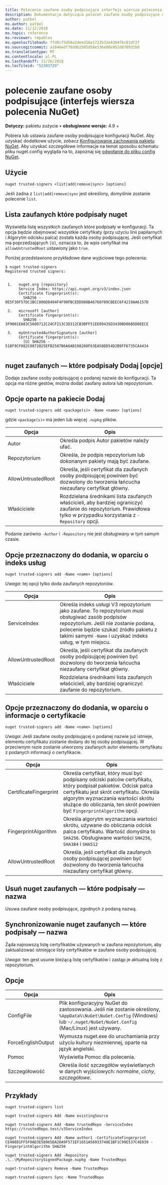 ```yaml
---
title: Polecenie zaufane osoby podpisujące interfejs wiersza polecenia NuGet
description: Dokumentacja dotycząca poleceń zaufane osoby podpisujące nuget.exe
author: patbel
ms.author: patbel
ms.date: 11/12/2018
ms.topic: reference
ms.reviewer: rmpablos
ms.openlocfilehash: ffd0cf5d50a2deed16e1722b32e43047bc81df2f
ms.sourcegitcommit: a1846edf70ddb2505d58e536e08e952d870931b0
ms.translationtype: MT
ms.contentlocale: pl-PL
ms.lasthandoff: 11/26/2018
ms.locfileid: "52303729"
---
```

# <a name="trusted-signers-command-nuget-cli"></a>polecenie zaufane osoby podpisujące (interfejs wiersza polecenia NuGet)

**Dotyczy:** pakietu zużycie &bullet; **obsługiwane wersje:** 4.9 +

Pobiera lub ustawia zaufane osoby podpisujące konfiguracji NuGet. Aby uzyskać dodatkowe użycie, zobacz [Konfigurowanie zachowania pakietu NuGet](../consume-packages/configuring-nuget-behavior.md). Aby uzyskać szczegółowe informacje na temat sposobu schematu pliku nuget.config wygląda na to, zapoznaj się [odwołanie do pliku config NuGet](../reference/nuget-config-file.md).

## <a name="usage"></a>Użycie

```cli
nuget trusted-signers <list|add|remove|sync> [options]
```

Jeśli żadna z `list|add|remove|sync` jest określony, domyślnie zostanie polecenie `list`.

## <a name="nuget-trusted-signers-list"></a>Lista zaufanych które podpisały nuget

Wyświetla listę wszystkich zaufanych które podpisały w konfiguracji. Ta opcja będzie obejmować wszystkie certyfikaty (przy użyciu linii papilarnych i Algorytm odcisku palca) została każda osoby podpisującej. Jeśli certyfikat ma poprzedzających `[U]`, oznacza to, że wpis certyfikat ma `allowUntrustedRoot` ustawiony jako `true`.

Poniżej przedstawiono przykładowe dane wyjściowe tego polecenia:

```cli
$ nuget trusted-signers
Registered trusted signers:


 1.   nuget.org [repository]
      Service Index: https://api.nuget.org/v3/index.json
      Certificate fingerprint(s):
        SHA256 - 0E5F38F57DC1BCC806D8494F4F90FBCEDD988B46760709CBEEC6F4219AA6157D

 2.   microsoft [author]
      Certificate fingerprint(s):
        SHA256 - 3F9001EA83C560D712C24CF213C3D312CB3BFF51EE89435D3430BD06B5D0EECE

 3.   myUntrustedAuthorSignature [author]
      Certificate fingerprint(s):
        [U] SHA256 - 518F9CF082C0872025EFB2587B6A6AB198208F63EA58DD54D2B9FF6735CA4434
        
```

## <a name="nuget-trusted-signers-add-options"></a>nuget zaufanych — które podpisały Dodaj [opcje]

Dodaje zaufane osoby podpisującej o podanej nazwie do konfiguracji. Ta opcja ma różne gestów, można dodać zaufany autora lub repozytorium.

## <a name="options-for-add-based-on-a-package"></a>Opcje oparte na pakiecie Dodaj

```cli
nuget trusted-signers add <package(s)> -Name <name> [options]
```

gdzie `<package(s)>` ma jeden lub więcej `.nupkg` plików.

| Opcja | Opis |
| --- | --- |
| Autor | Określa podpis Autor pakietów należy ufać. |
| Repozytorium | Określa, że podpis repozytorium lub dokonanym pakiety mają być zaufane. |
| AllowUntrustedRoot | Określa, jeśli certyfikat dla zaufanych osoby podpisującej powinien być dozwolony do tworzenia łańcucha niezaufany certyfikat główny. |
| Właściciele | Rozdzielana średnikami lista zaufanych właścicieli, aby bardziej ograniczyć zaufanie do repozytorium. Prawidłowa tylko w przypadku korzystania z `-Repository` opcji. |

Podanie zarówno `-Author` i `-Repository` nie jest obsługiwany w tym samym czasie.

## <a name="options-for-add-based-on-a-service-index"></a>Opcje przeznaczony do dodania, w oparciu o indeks usług

```cli
nuget trusted-signers add -Name <name> [options]
```

_Uwaga_: tej opcji tylko doda zaufanych repozytoriów. 

| Opcja | Opis |
| --- | --- |
| ServiceIndex | Określa indeks usługi V3 repozytorium jako zaufane. To repozytorium musi obsługiwać zasób podpisów repozytorium. Jeśli nie zostanie podana, polecenie będzie szukać źródło pakietu z takimi samymi `-Name` i uzyskać indeks usług, w tym miejscu. |
| AllowUntrustedRoot | Określa, jeśli certyfikat dla zaufanych osoby podpisującej powinien być dozwolony do tworzenia łańcucha niezaufany certyfikat główny. |
| Właściciele | Rozdzielana średnikami lista zaufanych właścicieli, aby bardziej ograniczyć zaufanie do repozytorium. |

## <a name="options-for-add-based-on-the-certificate-information"></a>Opcje przeznaczony do dodania, w oparciu o informacje o certyfikacie

```cli
nuget trusted-signers add -Name <name> [options]
```

_Uwaga_: Jeśli zaufane osoby podpisującej o podanej nazwie już istnieje, elementu certyfikatu zostanie dodany do tej osoby podpisującej. W przeciwnym razie zostanie utworzony zaufanych autor elementu certyfikatu z podanych informacji o certyfikacie.

| Opcja | Opis |
| --- | --- |
| CertificateFingerprint | Określa certyfikat, który musi być podpisany odciski palców certyfikatu, który podpisał pakietów. Odcisk palca certyfikatu jest skrót certyfikatu. Określa algorytm wyznaczania wartości skrótu służące do obliczania, ten skrót powinien być `FingerprintAlgorithm` opcji. |
| FingerprintAlgorithm | Określa algorytm wyznaczania wartości skrótu, używane do obliczania odcisk palca certyfikatu. Wartość domyślna to `SHA256`. Obsługiwane wartości `SHA256`, `SHA384` i `SHA512` |
| AllowUntrustedRoot | Określa, jeśli certyfikat dla zaufanych osoby podpisującej powinien być dozwolony do tworzenia łańcucha niezaufany certyfikat główny. |

## <a name="nuget-trusted-signers-remove--name-name"></a>Usuń nuget zaufanych — które podpisały — nazwa <name>

Usuwa zaufane osoby podpisujące, zgodnych z podaną nazwą.

## <a name="nuget-trusted-signers-sync--name-name"></a>Synchronizowanie nuget zaufanych — które podpisały — nazwa <name>

Żąda najnowszą listę certyfikatów używanych w zaufana repozytorium, aby zaktualizować istniejące listy certyfikatów w zaufane osoby podpisującej.

_Uwaga_: ten gest usunie bieżącą listę certyfikatów i zastąp je aktualną listę z repozytorium.

## <a name="options"></a>Opcje

| Opcja | Opis |
| --- | --- |
| ConfigFile | Plik konfiguracyjny NuGet do zastosowania. Jeśli nie zostanie określony, `%AppData%\NuGet\NuGet.Config` (Windows) lub `~/.nuget/NuGet/NuGet.Config` (Mac/Linux) jest używany.|
| ForceEnglishOutput | Wymusza nuget.exe do uruchamiania przy użyciu kultury niezmiennej, oparte na język angielski. |
| Pomoc | Wyświetla Pomoc dla polecenia. |
| Szczegółowość | Określa ilość szczegółów wyświetlanych w danych wyjściowych: *normalne*, *cichy*, *szczegółowe*. |

## <a name="examples"></a>Przykłady

```cli
nuget trusted-signers list

nuget trusted-signers Add -Name existingSource

nuget trusted-signers Add -Name trustedRepo -ServiceIndex https://trustedRepo.test/v3ServiceIndex

nuget trusted-signers Add -Name author1 -CertificateFingerprint CE40881FF5F0AD3E58965DA20A9F571EF1651A56933748E1BF1C99E537C4E039 -FingerprintAlgorithm SHA256

nuget trusted-signers Add -Repository .\..\MyRepositorySignedPackage.nupkg -Name TrustedRepo

nuget-trusted-signers Remove -Name TrustedRepo

nuget-trusted-signers Sync -Name TrustedRepo
```
